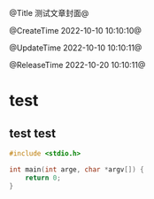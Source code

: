 @Title 测试文章封面@

@CreateTime 2022-10-10 10:10:10@

@UpdateTime 2022-10-10 10:10:11@

@ReleaseTime 2022-10-20 10:10:11@

# test

## test test

```c
#include <stdio.h>

int main(int arge, char *argv[]) {
    return 0;
}
```
